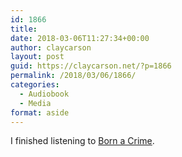 ```yaml
---
id: 1866
title: 
date: 2018-03-06T11:27:34+00:00
author: claycarson
layout: post
guid: https://claycarson.net/?p=1866
permalink: /2018/03/06/1866/
categories:
  - Audiobook
  - Media
format: aside
---
```

I finished listening to [Born a Crime](https://audible.com/pd/Bios-Memoirs/Born-a-Crime-Audiobook/B01IW9TQPK?serial=&).<!--more-->